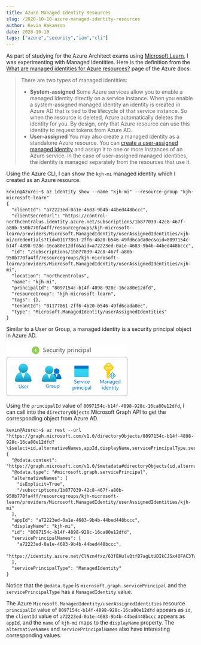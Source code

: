 ```yaml
---
title: Azure Managed Identity Resources
slug: /2020-10-10-azure-managed-identity-resources
author: Kevin Hakanson
date: 2020-10-10
tags: ["azure","security","iam","cli"]
---
```


As part of studying for the Azure Architect exams using [Microsoft Learn](https://docs.microsoft.com/en-us/learn/), I was experimenting with Managed Identities.  Here is the definition from the [What are managed identities for Azure resources?](https://docs.microsoft.com/en-us/azure/active-directory/managed-identities-azure-resources/overview) page of the Azure docs:

> There are two types of managed identities:
>
> * **System-assigned** Some Azure services allow you to enable a managed identity directly on a service instance. When you enable a system-assigned managed identity an identity is created in Azure AD that is tied to the lifecycle of that service instance. So when the resource is deleted, Azure automatically deletes the identity for you. By design, only that Azure resource can use this identity to request tokens from Azure AD.
> * **User-assigned** You may also create a managed identity as a standalone Azure resource. You can [create a user-assigned managed identity](https://docs.microsoft.com/en-us/azure/active-directory/managed-identities-azure-resources/how-to-manage-ua-identity-portal) and assign it to one or more instances of an Azure service. In the case of user-assigned managed identities, the identity is managed separately from the resources that use it.

Using the Azure CLI, I can show the `kjh-mi` managed identity which I created as an Azure resource.

```console
kevin@Azure:~$ az identity show --name "kjh-mi" --resource-group "kjh-microsoft-learn"
{
  "clientId": "a72223ed-0a1e-4683-9b4b-44bed448bccc",
  "clientSecretUrl": "https://control-northcentralus.identity.azure.net/subscriptions/1b877039-42c8-467f-a80b-950b770fa4ff/resourcegroups/kjh-microsoft-learn/providers/Microsoft.ManagedIdentity/userAssignedIdentities/kjh-mi/credentials?tid=01177861-2ff6-4b20-b546-49fd6cada0ec&oid=8097154c-b14f-4898-928c-16ca80e12dfd&aid=a72223ed-0a1e-4683-9b4b-44bed448bccc",
  "id": "/subscriptions/1b877039-42c8-467f-a80b-950b770fa4ff/resourcegroups/kjh-microsoft-learn/providers/Microsoft.ManagedIdentity/userAssignedIdentities/kjh-mi",
  "location": "northcentralus",
  "name": "kjh-mi",
  "principalId": "8097154c-b14f-4898-928c-16ca80e12dfd",
  "resourceGroup": "kjh-microsoft-learn",
  "tags": {},
  "tenantId": "01177861-2ff6-4b20-b546-49fd6cada0ec",
  "type": "Microsoft.ManagedIdentity/userAssignedIdentities"
}
```

Similar to a User or Group, a managed identity is a security principal object in Azure AD.

![security principals](images/rbac-security-principal.png)

Using the `principalId` value of `8097154c-b14f-4898-928c-16ca80e12dfd`, I can call into the `directoryObjects` Microsoft Graph API to get the corresponding object from Azure AD.

```console
kevin@Azure:~$ az rest --url "https://graph.microsoft.com/v1.0/directoryObjects/8097154c-b14f-4898-928c-16ca80e12dfd?\$select=id,alternativeNames,appId,displayName,servicePrincipalType,servicePrincipalNames"
{
  "@odata.context": "https://graph.microsoft.com/v1.0/$metadata#directoryObjects(id,alternativeNames,appId,displayName,servicePrincipalType,servicePrincipalNames)/$entity",
  "@odata.type": "#microsoft.graph.servicePrincipal",
  "alternativeNames": [
    "isExplicit=True",
    "/subscriptions/1b877039-42c8-467f-a80b-950b770fa4ff/resourcegroups/kjh-microsoft-learn/providers/Microsoft.ManagedIdentity/userAssignedIdentities/kjh-mi"
  ],
  "appId": "a72223ed-0a1e-4683-9b4b-44bed448bccc",
  "displayName": "kjh-mi",
  "id": "8097154c-b14f-4898-928c-16ca80e12dfd",
  "servicePrincipalNames": [
    "a72223ed-0a1e-4683-9b4b-44bed448bccc",
    "https://identity.azure.net/ClNzn4fxz/63fEHulvQtfB7agLtUDIkCJSx4OFAC3Tw="
  ],
  "servicePrincipalType": "ManagedIdentity"
}
```
Notice that the `@odata.type` is `microsoft.graph.servicePrincipal` and the `servicePrincipalType` has a `ManagedIdentity` value.

The Azure `Microsoft.ManagedIdentity/userAssignedIdentities` resource `principalId` value of `8097154c-b14f-4898-928c-16ca80e12dfd` appears as `id`, the `clientId` value of `a72223ed-0a1e-4683-9b4b-44bed448bccc` appears as `appId`, and the `name` of `kjh-mi` maps to the `displayName` property.  The `alternativeNames` and `servicePrincipalNames` also have interesting corresponding values.
